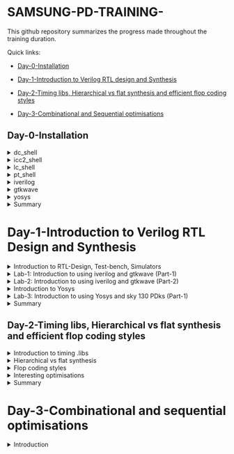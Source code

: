 # SAMSUNG-PD-TRAINING-
This github repository summarizes the progress made throughout the training duration.

Quick links:
- [Day-0-Installation](#day-0-Installation)

- [Day-1-Introduction to Verilog RTL design and Synthesis](#Day-1--Introduction-to-Verilog-RTL-design-and-Synthesis)

- [Day-2-Timing libs, Hierarchical vs flat synthesis and efficient flop coding styles](#Day-2--Timing-libs,-Hierarchical-vs-flat-synthesis-and-efficient-flop-coding-styles)
- [Day-3-Combinational and Sequential optimisations](#Day-3--Combinational-and-Sequential-optimisations)


## Day-0-Installation

	
<details>
<summary>dc_shell </summary>
<ul>
	<li>dc_shell (Design Compiler Shell) is a command-line-based EDA tool used for logic synthesis provided by Synopsys, Inc.</li>		
	<li>It is typically used through scripts written in languages like TCL (Tool Command Language). Designers create scripts to specify the synthesis process and provide input files, and then dc_shell executes these scripts to perform the synthesis.</li>
	<li>The tool can be invoked by using the command "dc_shell" in a UNIX shell.</li>
</ul>	
Here is the snapshot of successful launch of dc_shell:<br><br>
<img width="1085" alt="dc_shell" src="https://github.com/18vishaka/SAMSUNG-PD-TRAINING-/blob/master/practice_1%23day0/dc_shell.png">
</details>

<details>
<summary>icc2_shell</summary>
<ul>	
	<li>icc2_shell (Integrated Circuit Compiler 2 Shell) is a command-line-based EDA tool primarily used for the physical design stages of integrated circuits, which includes tasks like placement, routing, and physical verification; provided by Synopsys, Inc.</li>
	<li>It is typically used through scripts written in languages like TCL (Tool Command Language). Designers create scripts to specify the physical design flow, provide input files, and set various design constraints. The tool then executes these scripts to perform the physical design tasks.</li>  
	<li>The tool can be invoked by using the command "icc2_shell" in a UNIX shell.</li>
</ul>
Here is the snapshot of successful launch of icc2_shell:<br><br>    
<img width="1085" alt="icc2_shell" src="https://github.com/18vishaka/SAMSUNG-PD-TRAINING-/blob/master/practice_1%23day0/icc2_shell.png">
</details>

<details>
<summary>lc_shell</summary>
<ul>
	<li>lc_shell (Library Compiler Shell) is a command-line based EDA tool provided by Synopsys, Inc.</li>
	<li>The core of any ASIC design is the technology library containing a set oflogic cells. The library may contain functional description, timing, area andother pertinent information of each cell. Library Compiler (LC) parses thistextual information for completeness and correctness, before converting it toa format, used globally by all Synopsys applications.</li>
<li>The tool can be invoked by using the command "lc_shell" in a UNIX shell.</li>
</ul>
Here is the snapshot of successful launch of lc_shell:<br><br>   
<img width="1085" alt="lc_shell" src="https://github.com/18vishaka/SAMSUNG-PD-TRAINING-/blob/master/practice_1%23day0/lc_shell.png">
</details>

<details>
<summary>pt_shell</summary>
<ul>
	<li>pt_shell (Prime Time Shell) is a command-line based EDA tool provided by Synopsys, Inc.</li>
	<li>It is primarily used for static timing analysis.</li>	
	<li>It verifies the timing of a design by considering factors such as gate delays, interconnect delays, clock constraints, and setup/hold times and also calculates the best-case and worst-case timing paths in the design to ensure that all signals meet their timing requirements under various conditions.</li>
	<li>The tool can be invoked by using the command "pt_shell" in a UNIX shell.</li>	
</ul>
Here is the snapshot of successful launch of pt_shell:<br><br>  
<img width="1085" alt="pt_shell" src="https://github.com/18vishaka/SAMSUNG-PD-TRAINING-/blob/master/practice_1%23day0/pt_shell.png">
</details>

<details>
<summary>iverilog</summary>
<ul>
	<li>iverilog (Icarus verilog) is an open-source Verilog simulation and synthesis tool used for the development of digital circuits and systems.</li> 
	<li>One of the primary purposes of Icarus Verilog is to simulate digital designs. Designers can write Verilog code to describe the behavior of digital circuits, and Icarus Verilog can simulate the operation of these circuits over time, helping to verify their functionality.</li>
<li>The tool can be invoked by using the command "iverilog [options] [input_files]" in a UNIX shell.</li>
</ul>
Here is the snapshot of successful launch of iverilog:<br><br>
<img width="1085" alt="iverilog" src="https://github.com/18vishaka/SAMSUNG-PD-TRAINING-/blob/master/practice_1%23day0/iverilog.png">
</details>

<details>
<summary>gtkwave</summary>
<ul>
	<li>gtkwave is an open-source waveform viewer tool used primarily for analyzing and displaying simulation results from digital circuit simulations. It is a popular choice for visualizing and debugging digital designs described in hardware description languages (HDLs) such as Verilog or VHDL.</li>
	<li>It is primarily used as a waveform viewer. It allows you to load and display simulation waveforms, which represent signals' behavior over time during a digital simulation.</li>
<li>The tool can be invoked by using the command "gtkwave" in a UNIX shell.</li>
</ul>
Here is the snapshot of successful launch of gtkwave:<br><br>
<img width="1085" alt="gtkwave" src="https://github.com/18vishaka/SAMSUNG-PD-TRAINING-/blob/master/practice_1%23day0/gtkwave.png">
</details>

<details>
<summary>yosys</summary>
<ul>
	<li>yosys is an open-source framework for RTL (Register-Transfer Level) synthesis and formal verification of digital circuits. RTL synthesis is a crucial step in the design flow of digital integrated circuits, where high-level descriptions of a circuit (usually written in a hardware description language like Verilog or VHDL) are converted into gate-level representations that can be used for physical design and manufacturing. It provides a suite of tools and algorithms to perform this transformation efficiently.</li>
	<li>The tool can be invoked by using the command "yosys" in a UNIX shell.</li>
</ul>	
Here is the snapshot of successful launch of yosys:<br><br>
<img width="1085" alt="yosys" src="https://github.com/18vishaka/SAMSUNG-PD-TRAINING-/blob/master/practice_1%23day0/yosys.png">
</details>

<details>
<summary> Summary </summary>
	
Day 0 concludes with understanding of various essential tools and their invocation within a UNIX shell environment. 

</details>	

# Day-1-Introduction to Verilog RTL Design and Synthesis

 <details>
 <summary>Introduction to RTL-Design, Test-bench, Simulators</summary>
	 
 **RTL**: In digital circuit design, it is a design abstraction which models the flow of digital signals between hardware registers, and the logical operations performed on those signals. It is a critical step in the process of designing digital hardware. It bridges the gap between high-level functionality and the low-level gate-level implementation, allowing designers to express the desired behavior of a digital circuit in a human-readable and verifiable form.


Here is an example considering a 1 bit adder with carry:
(RTL code snippet and Gate level code snippet respectively)
<img width="1085" alt="Snippets" src="https://github.com/18vishaka/SAMSUNG-PD-TRAINING-/blob/master/practice_1%23day0/Snippets.png"><br><br>


 **Design** :  A design in Verilog is a digital circuit description that defines how various digital components are connected to achieve a specific functionality. It serves as a blueprint for creating digital systems, which can be tested and synthesized for hardware implementation.
<img width="1085" alt="design_concept" src="https://github.com/18vishaka/SAMSUNG-PD-TRAINING-/blob/master/practice_1%23day0/design_concept.png"><br><br>


**Testbench**: A setup to apply stimulus (test_vector) to the design to check its functionality. It is a separate piece of code written to simulate the behavior of the digital circuit or component you are designing or testing. It provides the necessary inputs and monitors the outputs of the design under test.
<img width="1085" alt="Testbench_1" src="https://github.com/18vishaka/SAMSUNG-PD-TRAINING-/blob/master/practice_1%23day0/Testbench_1.jpeg"><br><br>

**Simulator**: RTL design is checked for adherence to its design specification using simulation by giving simple inputs. The tool used for this purpose is called Simulator. The simulator looks at the input changes and then evaluates the output. It produces an output in the form of a .vcd file.  


NOTE:
<ul>
	<li>Design may have one or more primary inputs, one or more primary outputs.</li>
	<li>Testbench does'nt have primary inputs nor primary outputs.</li>
</ul>
</details>	

<details>
<summary>Lab-1: Introduction to using iverilog and gtkwave (Part-1)</summary>
(All the lab examples will be performed on the Linux operating system.)<br><br>

 **Iverilog**: Icarus Verilog (Iverilog) is a versatile tool for digital design engineers, enabling them to both simulate and, to some extent, synthesize digital circuits described in Verilog. It aids in the development and testing of digital hardware designs, ensuring their correctness and functionality before they are physically implemented.

 **Gtkwave**: GTKWave is a versatile waveform viewer used in digital design and simulation for visualizing and analyzing simulation results. It plays a crucial role in the debugging and verification of digital hardware designs by providing an intuitive and interactive representation of the signals' behavior over time.

**iverilog based simulation flow** :
<img width="1085" alt="iverilog_sim_flow" src="https://github.com/18vishaka/SAMSUNG-PD-TRAINING-/blob/master/practice_1%23day0/iverilog_sim_flow.png"><br><br>


**Steps involved**:

Step-1: Initially a directory named VLSI is created, inside this directory we cloned sky130RTLDesignAndSynthesisWorkshop repository; this repository consists of the required .lib files and verilog codes for practice.<br><br>
<img width="1085" alt="Intro_iverilog_gtk" src="https://github.com/18vishaka/SAMSUNG-PD-TRAINING-/blob/master/practice_1%23day0/Intro_iverilog_gtk.png"><br>
Here "my_lib" contains all the library files needed and it contains a folder "verilog_model" that contains all the standard cell verilog model which are present in the .lib. "verilog_files" is the folder which contains all the lab experiments, and also all verilog source files and testbench files are present here.


Step-2: Loading the design in iverilog (loading multiplexer into the simulator), we see that 'a.out' gets created. Then execute 'a.out', on execution it's going to dump a vcd file.<br><br>
<img width="1085" alt="iverilog_lab" src="https://github.com/18vishaka/SAMSUNG-PD-TRAINING-/blob/master/practice_1%23day0/iverilog_lab.png"><br>


Step-3: Loading this VCD file into gtkwave simulator.<br><br>
<img width="1085" alt="gtkwave_lab" src="https://github.com/18vishaka/SAMSUNG-PD-TRAINING-/blob/master/practice_1%23day0/gtkwave_lab.png"><br><br>
<img width="1085" alt="gtkwave_lab_1" src="https://github.com/18vishaka/SAMSUNG-PD-TRAINING-/blob/master/practice_1%23day0/gtkwave_lab_1.png"><br><br>

From the above waveforms it is clear that when the select line is 0 (sel=0) the output "y" follows input "i0" and when the select line is 1 (sel=1) the output "y" follows input "i1" which is the functionality of a mux.


This is how we load the design and check for its functionality.
</details>

<details>
<summary>Lab-2: Introduction to using iverilog and gtkwave (Part-2)</summary>
A look into what exactly is written inside a verilog design file and a testbench file.<br><br>
RTL design code of the 2:1 MUX:<br><br>
<img width="1085" alt="design" src="https://github.com/18vishaka/SAMSUNG-PD-TRAINING-/blob/master/practice_1%23day0/design.png"><br><br>
Testbench for 2:1 MUX:<br><br>
<img width="1085" alt="TestBench" src="https://github.com/18vishaka/SAMSUNG-PD-TRAINING-/blob/master/practice_1%23day0/TestBench.png"><br><br>
</details>

<details>
<summary>Introduction to Yosys</summary>

 **Synthesis**: Synthesis in VLSI is the process of converting your code (program) into a circuit. In terms of logic gates, synthesis is the process of translating an abstract design into a properly implemented chip. It is a process of converting a RTL code into a gate level netlist. The tool used for this purpose is called synthesizer.
<img width="1085" alt="Synthesizer_1" src="https://github.com/18vishaka/SAMSUNG-PD-TRAINING-/blob/master/practice_1%23day0/Synthesizer_1.png">
<img width="1085" alt="Synthesizer" src="https://github.com/18vishaka/SAMSUNG-PD-TRAINING-/blob/master/practice_1%23day0/Synthesizer.png"><br><br>
 

 **Yosys** : Yosys is a framework for RTL synthesis and more. It currently has extensive Verilog-2005 support and provides a basic set of synthesis algorithms for various application domains. Yosys is the core component of most our implementation and verification flows.

 Here is the yosys setup:
 <img width="1085" alt="yosys_setup" src="https://github.com/18vishaka/SAMSUNG-PD-TRAINING-/blob/master/practice_1%23day0/yosys_setup.png"><br><br>
 

**Verification of synthesized design** : In order to make sure that there are no errors in netlist we need to verify the netlist generated by synthesizer. This can be done by giving netlist and testbench to a simulator which in turn produces a .vcd file , then verifying the vcd file gtkwave. The output produced by this vcd file should be same as the one generated by the RTL design code.
<img width="1085" alt="synth_verification" src="https://github.com/18vishaka/SAMSUNG-PD-TRAINING-/blob/master/practice_1%23day0/synth_verification.png"><br><br>

**.lib** : It is a collection of logical modules, includes basic logic gates like and, or, not, etc.... and also includes different flavors of same gate.

**Faster Cells Vs Slower Cells** :
<ul>
	<li>Load in digital circuit is of Capacitence.</li>
	<li>Faster the charging or dicharging of capacitance, lesser is the celll delay. However, for a quick charge/ discharge of capacitor, we need transistors capable of sourcing more current i.e, we need WIDE TRANSISTORS.</li>
	<li>Wider transistors have lesser delay but consume more area and power. Narrow transistors are other way around. Faster cells come with a cost of area and power.</li>
</ul>

**Selection of the Cells** : We'll need to guide the Synthesizer to choose the flavour of cells that is optimum for implementation of logic circuit. Keeping in view of previous observations of faster vs slower cells,to avoid hold time violations, larger circuits, sluggish circuits, we offer guidance to synthesizer in the form of Constraints.
</details>

<details>
<summary>Lab-3: Introduction to using Yosys and sky 130 PDks (Part-1)</summary>
(An overview of this tool and the basic files required to perform the experiment on 2:1 MUX were explained.)<br><br>
 
 **Procedure** : 
 First we need to read the liberty file using the code
 **read_liberty -lib <path of the .lib>**
 
 Then we need read the RTL Design code
 **read_verilog <RTL_Design_file>**


 <img width="1085" alt="yosys_lab" src="https://github.com/18vishaka/SAMSUNG-PD-TRAINING-/blob/master/practice_1%23day0/yosys_lab.png"><br><br>



 After this we need to perform synthesis 
 **synth -top <instance_name>**

 <img width="1085" alt="yosys_lab_1" src="https://github.com/18vishaka/SAMSUNG-PD-TRAINING-/blob/master/practice_1%23day0/yosys_lab_1.png"><br><br>

 
 Then Generating netlist
 **abc -liberty <.lib path>**

 
<img width="1085" alt="yosys_lab_2" src="https://github.com/18vishaka/SAMSUNG-PD-TRAINING-/blob/master/practice_1%23day0/yosys_lab_2.png"><br><br>
 
This Netlist can be viewed in the synthesized circuit form using the **show** command    


<img width="1085" alt="yosys_lab_3" src="https://github.com/18vishaka/SAMSUNG-PD-TRAINING-/blob/master/practice_1%23day0/yosys_lab_3.png"><br><br>


The Nestlist code:
<img width="1085" alt="yosys_lab_4" src="https://github.com/18vishaka/SAMSUNG-PD-TRAINING-/blob/master/practice_1%23day0/yosys_lab_4.png">
<img width="1085" alt="yosys_lab_5" src="https://github.com/18vishaka/SAMSUNG-PD-TRAINING-/blob/master/practice_1%23day0/yosys_lab_5.png">

</details>
 
<details>
<summary> Summary </summary>
	
Day 1 concludes with understanding of iverilog, gtkwave and yosys tools and their working with an example of mux. 

</details>


## Day-2-Timing libs, Hierarchical vs flat synthesis and efficient flop coding styles

	
<details>
<summary>Introduction to timing .libs </summary><br>
 A look at how exactly a .lib file looks like and what it consists of:
 <img width="1085" alt="lib_intro" src="https://github.com/18vishaka/SAMSUNG-PD-TRAINING-/blob/master/practice_1%23day2/lib_intro.png">


 library ("sky130_fd_sc_hd__tt_025C_1v80") gives the name of the liberty file being used. "sky130_fd_sc_hd__tt_025C_1v80" is a  130nm technology library file where 'tt' stands for typical library; '025C' is the temperature value and '1v80' is the voltage value  of this libarary file.
<ul>		
	<li>Typically a library file consists of cell timing information, library variations, operating conditions, timing models, constraints and timing arcs.</li>
	<li>These liberty files are crucial in the design flow to ensure that the designed integrated circuits meet their timing requirements and can operate reliably under various conditions.</li>
	
</ul>

**Operating Conditions:**
.lib files often include data for different operating conditions, such as variations in voltage and temperature (PVT corners). This data helps designers assess how the library cells will perform under different conditions, considering the Process Voltage Temperature (PVT) variations 


**Proccess Voltage Temperature (PVT):**
<ul>
	<li>Process Variation: This aspect of PVT deals with the inherent variability that exists in the manufacturing process of semiconductor devices. In semiconductor fabrication, tiny variations can occur in things like the thickness of oxide layers, the doping levels of transistors, and other factors. These variations can lead to differences in the electrical characteristics of individual transistors and other components on a chip. Process variations can result in some transistors being faster or slower than others, consuming more or less power, and so on.</li>
	<li>Voltage Variation: Voltage variation refers to changes in the supply voltage that powers the IC. Variations in supply voltage can occur due to factors like power supply noise, voltage droops, or fluctuations. These voltage variations can impact the performance and power consumption of the IC. Chips are typically designed to operate within a specified voltage range, and deviations from this range can lead to functional errors or reduced performance.</li>
	<li>Temperature Variation: Temperature variation refers to changes in the operating temperature of the IC. Integrated circuits are sensitive to temperature, and their performance can vary with temperature changes. Higher temperatures can lead to increased leakage current and power consumption. Additionally, the speed of transistors can be affected by temperature; they may operate faster at lower temperatures and slower at higher temperatures.</li>
	<li>In summary, Process Voltage Temperature (PVT) variations are an essential aspect of VLSI design and manufacturing, encompassing the inherent variability in the manufacturing process, voltage supply fluctuations, and temperature changes that can affect the performance and reliability of integrated circuits.</li>
</ul>

**Know .lib well:**
<ul>
	<li>The technology("cmos") line is typically a command or directive that specifies the technology or process to be used for characterizing the library cells. 
	<img width="1085" alt="intro_lib_1" src="https://github.com/18vishaka/SAMSUNG-PD-TRAINING-/blob/master/practice_1%23day2/into_lib_1.png"></li><br><br>
 	<li>Specifying units of time and other physical parameters is crucial for accurately characterizing and describing the behavior of library cells. These units help ensure consistency and compatibility when designing integrated circuits.
	<img width="1085" alt="intro_lib_2" src="https://github.com/18vishaka/SAMSUNG-PD-TRAINING-/blob/master/practice_1%23day2/intro_lib_2.png"></li><br><br>
 	<li>There are going to be many cells in the library file, "cell" is the keyword that marks the beginning of cell definition, they contain different features of the particular cell; the cells that are described and characterized represent the fundamental building blocks used in designing digital integrated circuits. These cells serve various logical and sequential functions and are essential for constructing complex digital circuits.</li>
  	<li>let us consider a AND gate with two inputs:
	<img width="1085" alt="intro_lib_3" src="https://github.com/18vishaka/SAMSUNG-PD-TRAINING-/blob/master/practice_1%23day2/intro_lib_3.png"><br><br>
		For each gate cell based on the number of inputs(N), there will be 2^N combinations, and for each combination leakage power, area, delay, and all related parameters will be mentioned. For example, here the above AND gate is having two inputs, each of these two inputs potentially can take low or high any of the two values; that is 2 to the power 2 which is 4 possible input combinations that exists. For each of these 4 possible input combinations we need to know what is the delay, power and other related parameters; all of those information are present in each cell definitions.</li>
  	<li>The "area" parameter in a .lib file specifies the physical size or footprint of a library cell on the silicon wafer. It plays a crucial role in various stages of VLSI chip design. Accurate and well-characterized area values are essential for designing efficient and cost-effective integrated circuits.</li>


   Understanding many different variations of the same gate cells:
   <img width="1085" alt="lib_area" src="https://github.com/18vishaka/SAMSUNG-PD-TRAINING-/blob/master/practice_1%23day2/lib_area.png"><br>
   <ul>
	<li>"and2_0", "and2_2", "and2_4" are different flavors of the same AND cell.</li>
	<li>As we go from cell "and2_0" to "and2_4" the area increases from 6.256 to 8.7584, what we infer from this is that "and2_4" is larger cell than "and2_2" and from "and2_0". Larger cell meaning it is employing wider transistor.</li>
 	<li>Wider cells will be faster, area is more therefore power is more.</li>
  	<li>Smaller cells delay will be more, area is less hence the power.</li>
   	<li>Intermediate cells which are not wider nor small have intermediate characteristic.</li>
   </ul>
</details>

<details>
<summary>Hierarchical vs flat synthesis</summary>

	
 **Hierarchical Synthesis:**
Hierarchical synthesis in Verilog is a design practice that involves breaking down complex digital designs into modular blocks or modules and organizing them in a hierarchical structure. This approach offers advantages such as modularity, reusability, easier debugging, parallel development, and efficient synthesis. It is a common and recommended practice for designing large and complex digital systems.

**Flat Synthesis:**
Flat synthesis in Verilog involves describing an entire digital design within a single module, without any hierarchical organization or modular separation. While it may be suitable for simple designs, it is not recommended for complex projects, as it can lead to challenges in readability, reusability, and efficient resource utilization. Hierarchical synthesis is the more common and recommended approach for managing complex digital designs.

Consider a 1 bit full adder it can either be described using gates or by considering a half adder as a module too.
<img width="1085" alt="hier_vs_flat" src="https://github.com/18vishaka/SAMSUNG-PD-TRAINING-/blob/master/practice_1%23day2/hier_vs_flat.jpeg"><br><br>
<img width="1085" alt="hier_vs_flat_1" src="https://github.com/18vishaka/SAMSUNG-PD-TRAINING-/blob/master/practice_1%23day2/hier_vs_flat_1.jpeg"><br><br>


Consider a multimodule combinational circuit which consists of two sub_modules one that of a AND gate and other of a OR gate:
<img width="1085" alt="mul_module" src="https://github.com/18vishaka/SAMSUNG-PD-TRAINING-/blob/master/practice_1%23day2/mul_module.png"><br><br>

After performing synthesis using yosys it generates the following schematic:
<img width="1085" alt="mul_module_1" src="https://github.com/18vishaka/SAMSUNG-PD-TRAINING-/blob/master/practice_1%23day2/mul_module_1.png"><br><br>

The netlist code for hierarchical implementation of the multiple_modules

```ruby
module multiple_modules(a, b, c, y);
  input a;
  input b;
  input c;
  wire net1;
  output y;
  sub_module1 u1 (
    .a(a),
    .b(b),
    .y(net1)
  );
  sub_module2 u2 (
    .a(net1),
    .b(c), 
    .y(y)
  );
endmodule

module sub_module1(a, b, y);
  wire _0_;
  wire _1_;
  wire _2_;
  input a;
  input b;
  output y;
  sky130_fd_sc_hd__and2_0 _3_ (
    .A(_1_),
    .B(_0_),
    .X(_2_)
  );
  assign _1_ = b;
  assign _0_ = a;
  assign y = _2_;
endmodule

module sub_module2(a, b, y);
  wire _0_;
  wire _1_;
  wire _2_;
  input a;
  input b;
  output y;
  sky130_fd_sc_hd__or2_0 _3_ (
    .A(_1_),
    .B(_0_),
    .X(_2_)
  );
  assign _1_ = b;
  assign _0_ = a;
  assign y = _2_;
endmodule
```
In the netlist we can observe that separate modules namely sub_module1 sub_module2 are getting instanstiated not the gate cells.

**Flat synthesis** : In Flat synthesis the hierarchies the flattened  out and there is a single module in the netlist i.e the gates are instantiated directly instead of submodules. We apply flat synthesis on the same  design mentioned above. The command used to perform Flat synthesis from yosys are as follows

**read_liberty -lib <path of the .lib>**
 
 **read_verilog <RTL_Design_file>**

 **synth -top <instance_name>**

 **abc -liberty <.lib path>**
 
 **flatten**

**write_verilog -noattr <File_name>**

The synthesized circuit for a flattened netlist: (submodules u1 and u2 are flattened)
<img  width="1085" alt="flat" src="https://github.com/18vishaka/SAMSUNG-PD-TRAINING-/blob/master/practice_1%23day2/flat.png">

The netlist code of the flattened synthesis is as follows
```ruby
module multiple_modules(a, b, c, y);
  wire _0_;
  wire _1_;
  wire _2_;
  wire _3_;
  wire _4_;
  wire _5_;
  input a;
  input b;
  input c;
  wire net1;
  wire \u1.a ;
  wire \u1.b ;
  wire \u1.y ;
  wire \u2.a ;
  wire \u2.b ;
  wire \u2.y ;
  output y;
  sky130_fd_sc_hd__and2_0 _6_ (
    .A(_1_),
    .B(_0_),
    .X(_2_)
  );
  sky130_fd_sc_hd__or2_0 _7_ (
    .A(_4_),
    .B(_3_),
    .X(_5_)
  );
  assign _4_ = \u2.b ;
  assign _3_ = \u2.a ;
  assign \u2.y  = _5_;
  assign \u2.a  = net1;
  assign \u2.b  = c;
  assign y = \u2.y ;
  assign _1_ = \u1.b ;
  assign _0_ = \u1.a ;
  assign \u1.y  = _2_;
  assign \u1.a  = a;
  assign \u1.b  = b;
  assign net1 = \u1.y ;
endmodule
```
There is only a single module seen which consist of the gate level instantion of the two submodules .


Performing synthesis at the sub-module level is considered a best practice, especially for large and complex designs, as it simplifies the debugging process and enhances efficiency. This approach becomes particularly beneficial when dealing with multiple instances of the same module. Instead of synthesizing each instance separately, we can synthesize one and replicate it for others, effectively stitching them together. 


The synthesized circuit and netlist image of sub_module1 as an example of this approach:
<img  width="1085" alt="sub_module" src="https://github.com/18vishaka/SAMSUNG-PD-TRAINING-/blob/master/practice_1%23day2/sub_module.png">

</details>

<details>
	<summary>Flop coding styles</summary>
(Will be looking into how to code a flop, what are the different types of flops available, how to use them and what are the different coding styles possible.)<br><br>
	
 **Flip Flop:**
 A flip-flop is a fundamental building block in digital circuits and is used to store a single binary digit (either a 0 or a 1) of data. Flip-flops are used extensively in sequential logic circuits and play a critical role in the storage and transfer of data within a digital system.

 **D Flip Flop:**
A D flip-flop, also known as a Data or Delay flip-flop, is a fundamental building block in digital electronics and sequential logic circuits. It's a type of flip-flop that has a single data input (D), a clock input (CLK), and two outputs: Q and Q-bar (the complement of Q). The primary function of a D flip-flop is to store the value of its data input (D) and then transfer that stored value to its Q output on the rising or falling edge of the clock signal, depending on the specific type of D flip-flop used.

**Setup and Hold time:**
<ul>
	<li>Setup time: refers to the minimum amount of time that the data input (D) must be stable and valid before the active edge of the clock signal (usually the rising edge or falling edge) arrives for the flip-flop to reliably capture and store the data.
	<img  width="1085" alt="setup" src="https://github.com/18vishaka/SAMSUNG-PD-TRAINING-/blob/master/practice_1%23day2/setup.jpeg"></li>
	<li>Hold time: refers to the minimum amount of time that the data input (D) must be held stable and unchanged after the active edge of the clock signal (usually the rising edge or falling edge) has occurred for the flip-flop to reliably capture and store the data.
	<img  width="1085" alt="hold" src="https://github.com/18vishaka/SAMSUNG-PD-TRAINING-/blob/master/practice_1%23day2/hold.jpeg"></li>
</ul>

**What is an efficient coding style?**
Considering a scenario say, efficient coding style between using two adders and a 2:1 multiplexer (mux) or two 2:1 muxes and an adder depends on your specific requirements of th design, the target hardware platform, and optimization goals such as area, speed, or power consumption.
<img  width="1085" alt="eff_coding" src="https://github.com/18vishaka/SAMSUNG-PD-TRAINING-/blob/master/practice_1%23day2/eff_coding.jpeg">

It is wise to choose the circuit with two 2:1 mux and an adder as adde consumes more area. This provides us a basic insight towards efficient coding style.

**Why flip flops?**
<ul>
	<li>Flip-flops are fundamental components in digital circuit design because they enable the storage of information, sequential operation, synchronization, and control necessary for a wide range of digital applications. They are building blocks that form the basis of complex digital systems, from simple registers to advanced microprocessors.</li>
	<li>In the realm of combinational circuits, outputs respond to input changes with a delay known as propagation delay. When data propagates through various paths within a circuit, each characterized by distinct propagation delays, the possibility of generating undesirable signal anomalies known as "glitches", becomes a concern. A glitch is an abrupt, short-lived alteration in a signal's value, typically occurring when a logic level experiences multiple transitions in a brief timeframe. In scenarios involving multiple combinational circuits within a design, the likelihood of glitches occurring multiplies, jeopardizing the overall stability of the circuit's output. To address this challenge, flip-flops are introduced.</li>
</ul>

 **Asynchronous Reset D Flip Flop:**
Input is affected by an immediate reset signal, without waiting for the clock edge. When the asynchronous reset is active (usually low), the flip-flop's output is forced to a predefined state, often logic low, regardless of the clock signal. 

RTL Design code of positive edge trigerred asynchronous reset D Flop:
```ruby
 module dff_asyncres ( input clk ,  input async_reset , input d , output reg q );
	always @ (posedge clk , posedge async_reset)
	begin
		if(async_reset)
			q <= 1'b0;
		else	
			q <= d;
	end
endmodule
```

Simulation:

<img  width="1085" alt="async_re" src="https://github.com/18vishaka/SAMSUNG-PD-TRAINING-/blob/master/practice_1%23day2/async_re.png">

Synthesized circuit:

<img  width="1085" alt="asyn_re_sy" src="https://github.com/18vishaka/SAMSUNG-PD-TRAINING-/blob/master/practice_1%23day2/asyn_re_sy.png">

**Asynchronous Set D Flip Flop**

The D (data) input is affected by an immediate set signal, without waiting for the clock edge. When the asynchronous set is active (usually low), the flip-flop's output is forced to a predefined state, often logic high, regardless of the clock signal. 

RTL Design code of positive edge trigerred asynchronous set D Flop:
```ruby
module dff_async_set ( input clk ,  input async_set , input d , output reg q );
	always @ (posedge clk , posedge async_set)
	begin
		if(async_set)
			q <= 1'b1;
		else
			q <= d;
	end
endmodule
```
Simulation:

<img  width="1085" alt="asyn_set" src="https://github.com/18vishaka/SAMSUNG-PD-TRAINING-/blob/master/practice_1%23day2/asyn_set.png">

Synthesized circuit:

<img  width="1085" alt="asyn_set_sy" src="https://github.com/18vishaka/SAMSUNG-PD-TRAINING-/blob/master/practice_1%23day2/asyn_set_sy.png">

**Synchronous Reset D Flip Flop**

The D (data) input is affected by the reset signal, but the reset action only occurs at the clock edge (either rising or falling edge), ensuring synchronized and predictable behavior.

RTL Design code of positive edge trigerred synchronous reset D Flop:
```ruby
module dff_syncres ( input clk , input async_reset , input sync_reset , input d , output reg q );
	always @ (posedge clk )
	begin
		if (sync_reset)
			q <= 1'b0;
		else	
			q <= d;
	end
endmodule

```
Simulation:

<img  width="1085" alt="syn_re" src="https://github.com/18vishaka/SAMSUNG-PD-TRAINING-/blob/master/practice_1%23day2/syn_re.png">

Synthesized circuit:

<img  width="1085" alt="syn_re_sy" src="https://github.com/18vishaka/SAMSUNG-PD-TRAINING-/blob/master/practice_1%23day2/syn_re_sy.png">

</details>

<details>
	<summary>Interesting optimisations</summary>
	In various scenarios, additional hardware components are unnecessary for circuit implementation. For instance, when multiplying a 3-bit number by 2, there's no need for extra hardware; we can achieve this simply by connecting certain bits to the output and grounding the least significant bit (LSB). This practical approach has been successfully implemented using tools like Yosys:

```ruby
module mul2 (input [2:0] a, output [3:0] y);
	assign y = a * 2;
endmodule
```
When dealing with multiplication by powers of 2, the operation essentially involves shifting, as illustrated in the image below:
<img  width="1085" alt="mul_2" src="https://github.com/18vishaka/SAMSUNG-PD-TRAINING-/blob/master/practice_1%23day2/mul_2.jpeg">
<img  width="1085" alt="mul_2_" src="https://github.com/18vishaka/SAMSUNG-PD-TRAINING-/blob/master/practice_1%23day2/mul_2_.jpeg"><br><br>
Synthesized circuit:
<img  width="1085" alt="mul_2_sy" src="https://github.com/18vishaka/SAMSUNG-PD-TRAINING-/blob/master/practice_1%23day2/mul_2_sy.png"><br><br>
Netlist:
<img  width="1085" alt="mul_2_net" src="https://github.com/18vishaka/SAMSUNG-PD-TRAINING-/blob/master/practice_1%23day2/mul_2_net.png"><br><br>

The next special case involves multiplying a 3-bit number by 9, resulting in the pattern shown in the image below:
<img  width="1085" alt="mul_9" src="https://github.com/18vishaka/SAMSUNG-PD-TRAINING-/blob/master/practice_1%23day2/mul_9.jpeg"><br><br>
<img  width="1085" alt="mul_9_" src="https://github.com/18vishaka/SAMSUNG-PD-TRAINING-/blob/master/practice_1%23day2/mul_9_.jpeg"><br><br>
The  RTL  Design code:

```ruby
module mul8 (input [2:0] a, output [5:0] y);
	assign y = a * 9;
endmodule
```

The synthesized circuit:

<img  width="1085" alt="mul_9_sy" src="https://github.com/18vishaka/SAMSUNG-PD-TRAINING-/blob/master/practice_1%23day2/mul_9_sy.png"><br><br>

Netlist:

<img  width="1085" alt="mul_9_net" src="https://github.com/18vishaka/SAMSUNG-PD-TRAINING-/blob/master/practice_1%23day2/mul_9_net.png">
  
</details>

<details>
<summary> Summary </summary>
	
Day 2 concludes with understanding of timing libs, hierarchical vs flat synthesis and efficient coding styles.
</details>

# Day-3-Combinational and sequential optimisations
<details>
	<summary>Introduction</summary>
	
	
 **Optimisation Methodology:**
 <ul>
	<li>The synthesis tool performs optimisation by minimizing cost functions- one for design rule costs and the other for optimisation costs.</li> 
	 <li>The cost functions come in various flavors depending on the EDA tool vendor.<li>
  	<li>Since synthesis results are dependent to a large extent on several factors such as constraints, libraries and coding styles, optimisation of a design is an iterative process.</li>
   <li>The optimisation cost function consists of your parts in the following order of importance:
   <ul><li>Max delay cost</li>
 <li>Min delay cost</li>
 <li>Max power cost</li>
 <li>max area cost</li></ul></li>
		 
 </ul>



**Basic Identities of boolean algebra:**
Here's a table of basic identities of Boolean algebra-
| Identity Name              | AND Form                 | OR Form                |
| -------------------------- | ------------------------ | ----------------------- |
| Identity Law (1)           | A · 1 = A                | A + 0 = A               |
| Identity Law (2)           | A + 0 = A                | A · 1 = A               |
| Domination Law (1)         | A · 1 = A                | A + 1 = 1               |
| Domination Law (2)         | A + 0 = A                | A · 0 = 0               |
| Idempotent Law (1)         | A · A = A                | A + A = A               |
| Idempotent Law (2)         | A + A = A                | A · A = A               |
| Complement Law (1)         | A + A' = 1               | A · A' = 0              |
| Complement Law (2)         | A · A' = 0               | A + A' = 1              |
| Double Negation Law        | A = A''                  | A = A''                 |
| Commutative Law (1)        | A · B = B · A            | A + B = B + A           |
| Commutative Law (2)        | A + B = B + A            | A · B = B · A           |
| Associative Law (1)        | (A · B) · C = A · (B · C) | (A + B) + C = A + (B + C)|
| Associative Law (2)        | (A + B) + C = A + (B + C)| (A · B) · C = A · (B · C)|
| Distributive Law (1)       | A + (B · C) = (A + B) · (A + C) | A · (B + C) = (A · B) + (A · C) |
| Distributive Law (2)       | A · (B + C) = (A · B) + (A · C) | A + (B · C) = (A + B) · (A + C) |
| Absorption Law (1)         | A + (A · B) = A          | A · (A + B) = A         |
| Absorption Law (2)         | A · (A + B) = A          | A + (A · B) = A         |
| De Morgan's Law (1)        | (A + B)' = A' · B'       | (A · B)' = A' + B'      |
| De Morgan's Law (2)        | (A · B)' = A' + B'       | (A + B)' = A' · B'      |
| Consensus Theorem          | (A + B) · (A' + C) · (B + C) = (A + B) · (A' + C) | (A · B) + (A' · C) + (B · C) = (A · B) + (A' · C) |

These identities are fundamental in Boolean algebra and are used for simplifying and manipulating logical expressions. The "AND Form" represents how the identity looks in terms of multiplication (logical AND), and the "OR Form" represents how it looks in terms of addition (logical OR).

</details>
